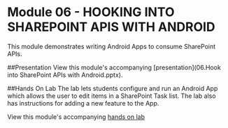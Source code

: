 Module 06 - HOOKING INTO SHAREPOINT APIS WITH ANDROID
=========================================

This module demonstrates writing Android Apps to consume SharePoint APIs.

##Presentation
View this module's accompanying [presentation](06.Hook into SharePoint APIs with Android.pptx).

##Hands On Lab
The lab lets students configure and run an Android App which allows the user to edit items in a
SharePoint Task list. The lab also has instructions for adding a new feature to the App.

View this module's accompanying [hands on lab](hands-on-lab.md)
